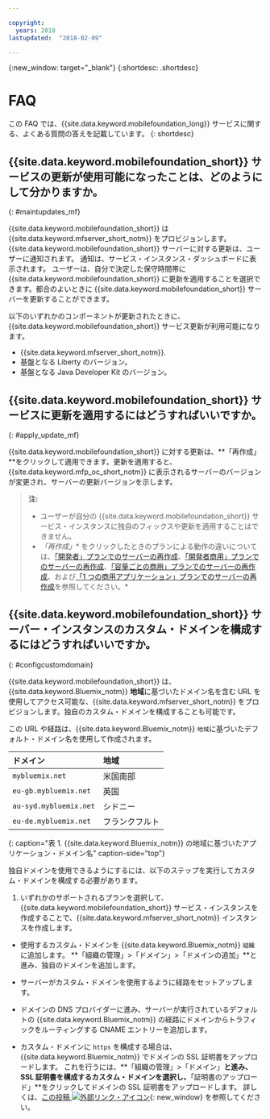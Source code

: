 ```yaml
---

copyright:
  years: 2018
lastupdated:  "2018-02-09"

---
```


{:new_window: target="_blank"}
{:shortdesc: .shortdesc}


# FAQ

この FAQ では、{{site.data.keyword.mobilefoundation_long}} サービスに関する、よくある質問の答えを記載しています。
{: shortdesc}

## {{site.data.keyword.mobilefoundation_short}} サービスの更新が使用可能になったことは、どのようにして分かりますか。
{: #maintupdates_mf}

{{site.data.keyword.mobilefoundation_short}} は {{site.data.keyword.mfserver_short_notm}} をプロビジョンします。{{site.data.keyword.mobilefoundation_short}} サーバーに対する更新は、ユーザーに通知されます。 通知は、サービス・インスタンス・ダッシュボードに表示されます。 ユーザーは、自分で決定した保守時間帯に {{site.data.keyword.mobilefoundation_short}} に更新を適用することを選択できます。都合のよいときに {{site.data.keyword.mobilefoundation_short}} サーバーを更新することができます。


以下のいずれかのコンポーネントが更新されたときに、{{site.data.keyword.mobilefoundation_short}} サービス更新が利用可能になります。

* {{site.data.keyword.mfserver_short_notm}}.
* 基盤となる Liberty のバージョン。
* 基盤となる Java Developer Kit のバージョン。

## {{site.data.keyword.mobilefoundation_short}} サービスに更新を適用するにはどうすればいいですか。
{: #apply_update_mf}

{{site.data.keyword.mobilefoundation_short}} に対する更新は、**「再作成」**をクリックして適用できます。更新を適用すると、{{site.data.keyword.mfp_oc_short_notm}} に表示されるサーバーのバージョンが変更され、サーバーの更新バージョンを示します。

> **注:**
>  * ユーザーが自分の {{site.data.keyword.mobilefoundation_short}} サービス・インスタンスに独自のフィックスや更新を適用することはできません。
>  * *「再作成」** をクリックしたときのプランによる動作の違いについては、[「開発者」プランでのサーバーの再作成](c_using_mfs_p1.html#recreate_mobilefoundation_p1)、[「開発者商用」プランでのサーバーの再作成](c_using_mfs_p3.html#recreate_mobilefoundation_p3)、[「容量ごとの商用」プランでのサーバーの再作成](c_using_mfs_p4.html#recreate_mobilefoundation_p4)、および[「1 つの商用アプリケーション」プランでのサーバーの再作成](c_using_mfs_p2.html#recreate_mobilefoundation_p2)を参照してください。*
>

## {{site.data.keyword.mobilefoundation_short}} サーバー・インスタンスのカスタム・ドメインを構成するにはどうすればいいですか。
{: #configcustomdomain}

{{site.data.keyword.mobilefoundation_short}} は、{{site.data.keyword.Bluemix_notm}} **地域**に基づいたドメイン名を含む URL を使用してアクセス可能な、{{site.data.keyword.mfserver_short_notm}} をプロビジョンします。独自のカスタム・ドメインを構成することも可能です。


この URL や経路は、{{site.data.keyword.Bluemix_notm}} `地域`に基づいたデフォルト・ドメイン名を使用して作成されます。

  |ドメイン |  地域  |    
  |:----- | :----- |    
  |`mybluemix.net` | 米国南部 |    
  |`eu-gb.mybluemix.net` | 英国  |
  |`au-syd.mybluemix.net` | シドニー  |   
  |`eu-de.mybluemix.net` | フランクフルト |   
  {: caption="表 1. {{site.data.keyword.Bluemix_notm}} の地域に基づいたアプリケーション・ドメイン名" caption-side="top"}

独自ドメインを使用できるようにするには、以下のステップを実行してカスタム・ドメインを構成する必要があります。

1.	いずれかのサポートされるプランを選択して、{{site.data.keyword.mobilefoundation_short}} サービス・インスタンスを作成することで、{{site.data.keyword.mfserver_short_notm}} インスタンスを作成します。

+ 使用するカスタム・ドメインを {{site.data.keyword.Bluemix_notm}} `組織` に追加します。 **「組織の管理」>「ドメイン」>「ドメインの追加」**と進み、独自のドメインを追加します。

+ サーバーがカスタム・ドメインを使用するように<!--container group-->経路をセットアップします。

+ ドメインの DNS プロバイダーに進み、サーバーが実行されているデフォルトの {{site.data.keyword.Bluemix_notm}} の経路にドメインからトラフィックをルーティングする CNAME エントリーを追加します。<!--container group-->

+ カスタム・ドメインに `https` を構成する場合は、{{site.data.keyword.Bluemix_notm}} でドメインの SSL 証明書をアップロードします。 これを行うには、**「組織の管理」>「ドメイン」**と進み、SSL 証明書を構成するカスタム・ドメインを選択し、**「証明書のアップロード」**をクリックしてドメインの SSL 証明書をアップロードします。 詳しくは、[この投稿 ![外部リンク・アイコン](../../icons/launch-glyph.svg "外部リンク・アイコン")](https://developer.ibm.com/bluemix/2014/09/28/ssl-certificates-bluemix-custom-domains/){: new_window} を参照してください。
